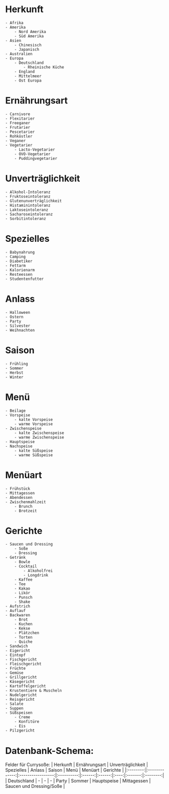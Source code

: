# Herkunft
    - Afrika
    - Amerika
        - Nord Amerika
        - Süd Amerika
    - Asien
        - Chinesisch
        - Japanisch
    - Australien 
    - Europa
        - Deutschland
            - Rheinische Küche
        - England
        - Mittelmeer
        - Ost Europa
# Ernährungsart
    - Carnivore
    - Flexitarier
    - Freeganer
    - Frutarier
    - Pescetarier
    - Rohköstler
    - Veganer
    - Vegetarier
        - Lacto-Vegetarier
        - OVO-Vegetarier
        - Puddingvegetarier
# Unverträglichkeit
    - Alkohol-Intoleranz
    - Fruktoseintoleranz 
    - Glutenunverträglichkeit
    - Histaminintoleranz 
    - Laktoseintoleranz 
    - Sacharoseintoleranz 
    - Sorbitintoleranz 
# Spezielles
    - Babynahrung
    - Camping
    - Diabetiker
    - Fettarm
    - Kalorienarm
    - Resteessen
    - Studentenfutter
# Anlass
    - Halloween
    - Ostern
    - Party
    - Silvester
    - Weihnachten
# Saison
    - Frühling
    - Sommer
    - Herbst
    - Winter
# Menü
    - Beilage
    - Vorspeise
        - kalte Vorspeise
        - warme Vorspeise
    - Zwischenspeise
        - kalte Zwischenspeise 
        - warme Zwischenspeise
    - Hauptspeise
    - Nachspeise 
        - kalte Süßspeise
        - warme Süßspeise
# Menüart
    - Frühstück
    - Mittagessen
    - Abendessen
    - Zwischenmahlzeit
        - Brunch
        - Brotzeit
# Gerichte
    - Saucen und Dressing
        - Soße
        - Dressing
    - Getränk
        - Bowle
        - Cocktail
            - Alkoholfrei
            - Longdrink
        - Kaffee
        - Tee
        - Kakao
        - Likör
        - Punsch
        - Shake
    - Aufstrich
    - Auflauf
    - Backwaren
        - Brot
        - Kuchen
        - Kekse
        - Plätzchen
        - Torten
        - Quiche
    - Sandwich
    - Eigericht
    - Eintopf
    - Fischgericht
    - Fleischgericht
    - Früchte
    - Gemüse
    - Grillgericht
    - Käsegericht
    - Kartoffelgericht
    - Krustentiere & Muscheln
    - Nudelgericht
    - Reisgericht
    - Salate
    - Suppen
    - Süßspeisen
        - Creme
        - Konfitüre
        - Eis
    - Pilzgericht



# Datenbank-Schema:

Felder für Currysoße: 
| Herkunft | Ernährungsart | Unverträglichkeit | Spezielles | Anlass | Saison | Menü | Menüart | Gerichte |
|:--------:|:-------------:|:-----------------:|:----------:|:------:|:------:|:----:|:-------:|:--------:|
| Deutschland | - | - | - | Party | Sommer | Hauptspeise | Mittagessen | Saucen und Dressing/Soße |